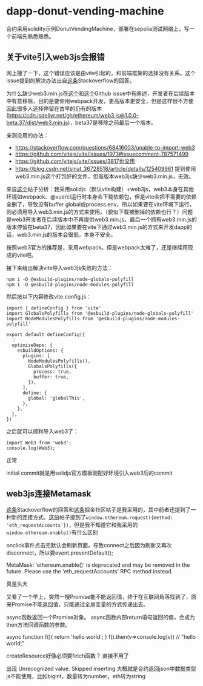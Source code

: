 # dapp-donut-vending-machine
 
合约采用solidity示例DonutVendingMachine，部署在sepolia测试网络上，写一个前端先熟悉熟悉。

## 关于vite引入web3js会报错

网上搜了一下，这个错误应该是由vite引起的，和前端框架的选择没有关系。这个issue提到的解决办法出自[这条](https://stackoverflow.com/questions/68975837/web3js-fails-to-import-in-vue3-composition-api-project)Stackoverflow的回答。

为什么缺少web3.min.js在[这个](https://github.com/web3/web3.js/issues/2623)和[这个](https://github.com/web3/web3.js/issues/2291)Github issue中有阐述，开发者在后续版本中有意移除，目的是要你用webpack开发，更高版本更安全，但是这样很不方便因此很多人选择停留在古早的仍有的版本(https://cdn.jsdelivr.net/gh/ethereum/web3.js@1.0.0-beta.37/dist/web3.min.js)，beta37是移除之前最后一个版本。

亲测没用的办法：

* https://stackoverflow.com/questions/68416003/unable-to-import-web3
* https://github.com/vitejs/vite/issues/1973#issuecomment-787571499
* https://github.com/vitejs/vite/issues/3817也没用
* https://blog.csdn.net/sinat_36728518/article/details/125409961 提到使用web3.min.js这个打包好的文件，但高版本web3js缺少web3.min.js，无效。

来自[这个](https://blog.csdn.net/weixin_42335036/article/details/124666053)帖子分析：我采用solidjs（默认vite构建）+web3js，web3本身在其他环境如webpack、@vue/cl运行时本身会下载依赖包，但是vite会把不需要的依赖全删了，导致没有buffer global或process.env，所以如果要在vite环境下运行，则必须用导入web3.min.js的方式来使用。（貌似下载被删掉的依赖也行？）问题是web3开发者在后续版本中不再提供web3.min.js，最后一个拥有web3.min.js的版本停留在beta37，因此如果要在vite下通过web3.min.js的方式来开发dapp的话，web3.min.js的版本会很低，本身不安全。

按照web3官方的推荐是，采用webpack。但是webpack太难了，还是继续用现成的vite吧。

接下来给出解决vite导入web3js失败的方法：

```
npm i -D @esbuild-plugins/node-globals-polyfill
npm i -D @esbuild-plugins/node-modules-polyfill
```

然后按以下内容修改vite.config.js：

```
import { defineConfig } from 'vite'
import GlobalsPolyfills from '@esbuild-plugins/node-globals-polyfill'
import NodeModulesPolyfills from '@esbuild-plugins/node-modules-polyfill'

export default defineConfig({
  ⋮
  optimizeDeps: {
    esbuildOptions: {
      plugins: [
        NodeModulesPolyfills(),
        GlobalsPolyfills({
          process: true,
          buffer: true,
        }),
      ],
      define: {
        global: 'globalThis',
      },
    },
  },
})
```

之后就可以顺利导入web3了：

```
import Web3 from 'web3';
console.log(Web3);
```

正常

initial commit就是用solidjs官方模板刚配好环境引入web3后的commit

## web3js连接Metamask

[这条](https://ethereum.stackexchange.com/questions/67145/how-to-connect-web3-with-metamask)Stackoverflow的回答和[这条](https://juejin.cn/post/7099125551784280101)掘金社区帖子是我采用的，其中前者还提到了一种新的连接方式。[这份](https://blog.valist.io/how-to-connect-web3-js-to-metamask-in-2020-fee2b2edf58a)帖子提到了`window.ethereum.request({method: 'eth_requestAccounts'})`，但是我不知道它和我采用的` window.ethereum.enable()`有什么区别

onclick事件点击完默认会刷新页面，导致connect之后因为刷新又再次disconnect，所以要event.preventDefault();

MetaMask: 'ethereum.enable()' is deprecated and may be removed in the future. Please use the 'eth_requestAccounts' RPC method instead.

真是头大

又看了一个早上，突然一搜Promise能不能返回值，终于在互联网角落找到了，原来Promise不能返回值，只能通过全局变量的方式传递出去。

async函数返回一个Promise对象。
async函数内部return语句返回的值，会成为then方法回调函数的参数。

async function f(){
return 'hello world';
}
f().then(v=>console.log(v))
// "hello world;"

createResource好像必须要fetch函数？
直接不用了

出现 Unrecognized value. Skipped inserting 大概就是合约返回json中数据类型js不能使用，比如bigint，数量转为number，eth转为string